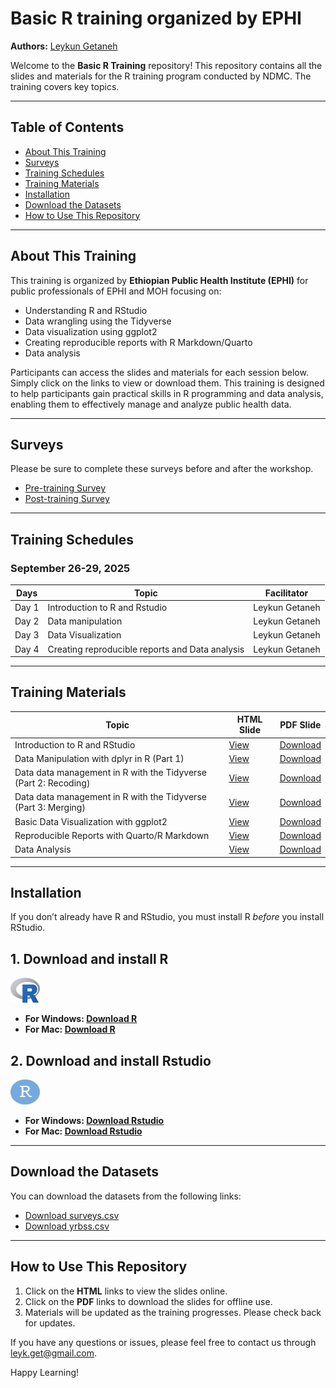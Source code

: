 # Basic R training organized by EPHI

**Authors:** [Leykun Getaneh](https://github.com/leykunget)

Welcome to the **Basic R Training** repository! This repository contains all the slides and materials for the R training program conducted by NDMC. The training covers key topics.

------------------------------------------------------------------------

## Table of Contents

-   [About This Training](#about-this-training)
-   [Surveys](#surveys)
-   [Training Schedules](#training-schedules)
-   [Training Materials](#training-materials)
-   [Installation](#installation)
-   [Download the Datasets](#download-the-datasets)
-   [How to Use This Repository](#how-to-use-this-repository)

------------------------------------------------------------------------

## About This Training 

This training is organized by **Ethiopian Public Health Institute (EPHI)** for public professionals of EPHI and MOH focusing on:

-   Understanding R and RStudio
-   Data wrangling using the Tidyverse
-   Data visualization using ggplot2
-   Creating reproducible reports with R Markdown/Quarto
-   Data analysis

Participants can access the slides and materials for each session below. Simply click on the links to view or download them. This training is designed to help participants gain practical skills in R programming and data analysis, enabling them to effectively manage and analyze public health data.

------------------------------------------------------------------------

## Surveys 

Please be sure to complete these surveys before and after the workshop.

-   [Pre-training Survey](https://forms.gle/8nyzpoRBdh9oL1wm9)
-   [Post-training Survey]()

------------------------------------------------------------------------

## Training Schedules 

### September 26-29, 2025

| Days  | Topic                                           | Facilitator    |
|-------|-------------------------------------------------|----------------|
| Day 1 | Introduction to R and Rstudio                   | Leykun Getaneh |
| Day 2 | Data manipulation                               | Leykun Getaneh |
| Day 3 | Data Visualization                              | Leykun Getaneh |
| Day 4 | Creating reproducible reports and Data analysis | Leykun Getaneh |

------------------------------------------------------------------------

## Training Materials 

| Topic                 | HTML Slide              | PDF Slide               |
|-----------------------|-------------------------|-------------------------|
| Introduction to R and RStudio | [View](https://leykungetaneh.quarto.pub/introduction2r/) | [Download]() |
| Data Manipulation with dplyr in R (Part 1) | [View]() | [Download]() |
| Data data management in R with the Tidyverse (Part 2: Recoding) | [View]() | [Download]() |
| Data data management in R with the Tidyverse (Part 3: Merging) | [View]() | [Download]() |
| Basic Data Visualization with ggplot2 | [View]() | [Download]() |
| Reproducible Reports with Quarto/R Markdown | [View]() | [Download]() |
| Data Analysis | [View]() | [Download]() |

------------------------------------------------------------------------

## Installation 

If you don’t already have R and RStudio, you must install R *before* you install RStudio.

## 1. Download and install R

<img src="img/R-logo.jpeg" width="47" height="40" />

-   **For Windows: [Download R](https://cran.r-project.org/bin/windows/base/release.htm)**
-   **For Mac: [Download R](https://cran.r-project.org/bin/macosx/)**

## 2. Download and install Rstudio

<img src="img/rstudio.png" width="47" height="40" />

-   **For Windows: [Download Rstudio](https://www.rstudio.com/products/rstudio/download/#download)**
-   **For Mac: [Download Rstudio](https://www.rstudio.com/products/rstudio/download/#download)**

------------------------------------------------------------------------

## Download the Datasets 

You can download the datasets from the following links:

-   [Download surveys.csv](https://drive.google.com/uc?export=download&id=1BanaMyyBYcSASAhgYHj0pIiskvVjrIhX)
-   [Download yrbss.csv](https://drive.google.com/uc?export=download&id=1CAMbI977y1lYM0RrdTeWiB8eH-WvcD8Q)

------------------------------------------------------------------------

## How to Use This Repository 

1.  Click on the **HTML** links to view the slides online.
2.  Click on the **PDF** links to download the slides for offline use.
3.  Materials will be updated as the training progresses. Please check back for updates.

If you have any questions or issues, please feel free to contact us through [leyk.get\@gmail.com](mailto:leyk.get@gmail.com).

Happy Learning!
